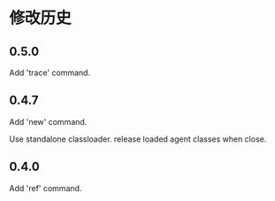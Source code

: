修改历史
========

## 0.5.0

Add 'trace' command.

## 0.4.7

Add 'new' command.

Use standalone classloader. release loaded agent classes when close.

## 0.4.0

Add 'ref' command.

